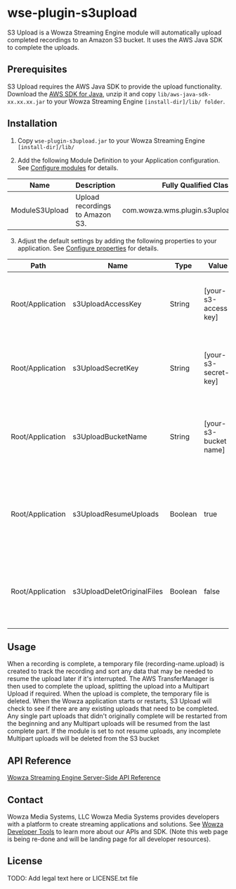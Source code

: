 # wse-plugin-s3upload

S3 Upload is a Wowza Streaming Engine module will automatically upload completed recordings to an Amazon S3 bucket. It uses the AWS Java SDK to complete the uploads.

## Prerequisites

S3 Upload requires the AWS Java SDK to provide the upload functionality.  Download the [AWS SDK for Java](http://aws.amazon.com/sdk-for-java/), unzip it and copy `lib/aws-java-sdk-xx.xx.xx.jar` to your Wowza Streaming Engine `[install-dir]/lib/ folder`. 

## Installation

1. Copy `wse-plugin-s3upload.jar` to your Wowza Streaming Engine `[install-dir]/lib/`

2. Add the following Module Definition to your Application configuration. See [Configure modules](http://www.wowza.com/forums/content.php?625-How-to-get-started-as-a-Wowza-Streaming-Engine-Manager-administrator#configModules) for details.

Name | Description | Fully Qualified Class Name
-----|-------------|---------------------------
ModuleS3Upload | Upload recordings to Amazon S3. | com.wowza.wms.plugin.s3upload.ModuleS3Upload

3. Adjust the default settings by adding the following properties to your application. See [Configure properties](http://www.wowza.com/forums/content.php?625-How-to-get-started-as-a-Wowza-Streaming-Engine-Manager-administrator#configProperties) for details.

Path | Name | Type | Value | Notes
-----|------|------|-------|------
Root/Application | s3UploadAccessKey | String | [your-s3-access-key] | The S3 Access key for your AWS Account (default: not set).
Root/Application | s3UploadSecretKey | String | [your-s3-secret-key] | The S3 Secret key for your AWS Account (default: not set).
Root/Application | s3UploadBucketName | String | [your-s3-bucket name] | The S3 Bucket that you are going to upload the files to (default: not set).
Root/Application | s3UploadResumeUploads | Boolean | true | Should S3 Upload resume any interrupted files after a restart (default: true).
Root/Application | s3UploadDeletOriginalFiles | Boolean | false | Should S3 Upload delete the original files after uploading (default: false).

## Usage

When a recording is complete, a temporary file (recording-name.upload) is created to track the recording and sort any data that may be needed to resume the upload later if it's interrupted. The AWS TransferManager is then used to complete the upload, splitting the upload into a Multipart Upload if required. When the upload is complete, the temporary file is deleted.
When the Wowza application starts or restarts, S3 Upload will check to see if there are any existing uploads that need to be completed. Any single part uploads that didn't originally complete will be restarted from the beginning and any Multipart uploads will be resumed from the last complete part. If the module is set to not resume uploads, any incomplete Multipart uploads will be deleted from the S3 bucket

## API Reference

[Wowza Streaming Engine Server-Side API Reference](http://www.wowza.com/resources/WowzaStreamingEngine_ServerSideAPI.pdf)

## Contact
Wowza Media Systems, LLC
Wowza Media Systems provides developers with a platform to create streaming applications and solutions. See [Wowza Developer Tools](https://www.wowza.com/resources/developers) to learn more about our APIs and SDK.
(Note this web page is being re-done and will be landing page for all developer resources).

## License

TODO: Add legal text here or LICENSE.txt file

